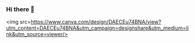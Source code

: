 
### Hi there 👋
<img src=https://www.canva.com/design/DAECEu74BNA/view?utm_content=DAECEu74BNA&utm_campaign=designshare&utm_medium=link&utm_source=viewer/>

<!--
**durvasnaik1995/durvasnaik1995** is a ✨ _special_ ✨ repository because its `README.md` (this file) appears on your GitHub profile.

Here are some ideas to get you started:

- 🔭 I’m currently working on ...
- 🌱 I’m currently learning ...
- 👯 I’m looking to collaborate on ...
- 🤔 I’m looking for help with ...
- 💬 Ask me about ...
- 📫 How to reach me: ...
- 😄 Pronouns: ...
- ⚡ Fun fact: ...
-->
